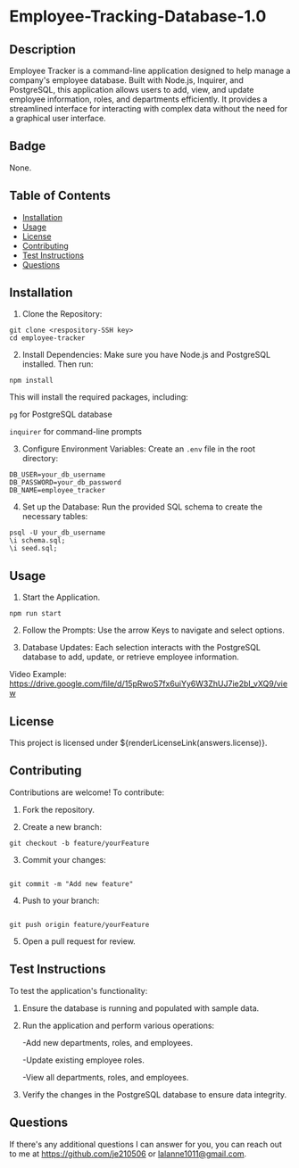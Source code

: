 # Employee-Tracking-Database-1.0


## Description
Employee Tracker is a command-line application designed to help manage a company's employee database. Built with Node.js, Inquirer, and PostgreSQL, this application allows users to add, view, and update employee information, roles, and departments efficiently. It provides a streamlined interface for interacting with complex data without the need for a graphical user interface.


## Badge
None.


## Table of Contents
- [Installation](#installation)
- [Usage](#usage)
- [License](#license)
- [Contributing](#contributing)
- [Test Instructions](#testinstructions)
- [Questions](#questions)
   

## Installation 
1. Clone the Repository:
```
git clone <respository-SSH key>
cd employee-tracker
```
2. Install Dependencies:
    Make sure you have Node.js and PostgreSQL installed. Then run:
```
npm install
```
This will install the required packages, including:

```pg``` for PostgreSQL database

```inquirer``` for command-line prompts

3. Configure Environment Variables:
Create an ```.env``` file in the root directory:
```
DB_USER=your_db_username
DB_PASSWORD=your_db_password
DB_NAME=employee_tracker
```

4. Set up the Database:
Run the provided SQL schema to create the necessary tables:
```
psql -U your_db_username  
\i schema.sql;
\i seed.sql;
```


## Usage 
1. Start the Application.
```
npm run start
```

2. Follow the Prompts:
Use the arrow Keys to navigate and select options.

3. Database Updates:
Each selection interacts with the PostgreSQL database to add, update, or retrieve employee information.

Video Example:
https://drive.google.com/file/d/15pRwoS7fx6uiYy6W3ZhUJ7ie2bI_vXQ9/view


## License 
This project is licensed under ${renderLicenseLink(answers.license)}. 


## Contributing 
Contributions are welcome! To contribute:
1. Fork the repository.

2. Create a new branch:
```
git checkout -b feature/yourFeature
```

3. Commit your changes:
```

git commit -m "Add new feature"
```

4. Push to your branch:
```

git push origin feature/yourFeature
```

5. Open a pull request for review.


## Test Instructions 
To test the application's functionality:

1. Ensure the database is running and populated with sample data.

2. Run the application and perform various operations:

    -Add new departments, roles, and employees.

    -Update existing employee roles.

    -View all departments, roles, and employees.

3. Verify the changes in the PostgreSQL database to ensure data integrity.


## Questions 
If there's any additional questions I can answer for you, you can reach out to me at https://github.com/je210506 or [lalanne1011@gmail.com](mailto:lalanne1011@gmail.com}).
